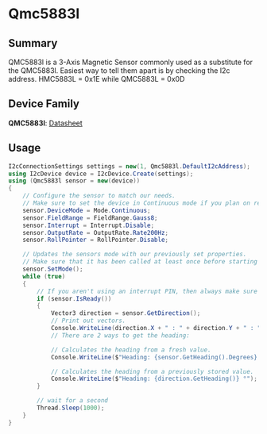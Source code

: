 ﻿# Qmc5883l

## Summary

QMC5883l is a 3-Axis Magnetic Sensor commonly used as a substitute for the QMC5883l. Easiest way to tell them apart is by checking the I2c address. HMC5883L = 0x1E while QMC5883L = 0x0D

## Device Family

**QMC5883l**: [Datasheet](https://nettigo.pl/attachments/440)

## Usage

```cs
I2cConnectionSettings settings = new(1, Qmc5883l.DefaultI2cAddress);
using I2cDevice device = I2cDevice.Create(settings);
using (Qmc5883l sensor = new(device))
{
    // Configure the sensor to match our needs.
    // Make sure to set the device in Continuous mode if you plan on reading any data.
    sensor.DeviceMode = Mode.Continuous;
    sensor.FieldRange = FieldRange.Gauss8;
    sensor.Interrupt = Interrupt.Disable;
    sensor.OutputRate = OutputRate.Rate200Hz;
    sensor.RollPointer = RollPointer.Disable;

    // Updates the sensors mode with our previously set properties.
    // Make sure that it has been called at least once before starting to read any data.
    sensor.SetMode();
    while (true)
    {
        // If you aren't using an interrupt PIN, then always make sure that the data is ready.
        if (sensor.IsReady())
        {
            Vector3 direction = sensor.GetDirection();
            // Print out vectors.
            Console.WriteLine(direction.X + " : " + direction.Y + " : " + direction.Z);
            // There are 2 ways to get the heading:

            // Calculates the heading from a fresh value.
            Console.WriteLine($"Heading: {sensor.GetHeading().Degrees} °");

            // Calculates the heading from a previously stored value.
            Console.WriteLine($"Heading: {direction.GetHeading()} °");
        }

        // wait for a second
        Thread.Sleep(1000);
    }
}


```
